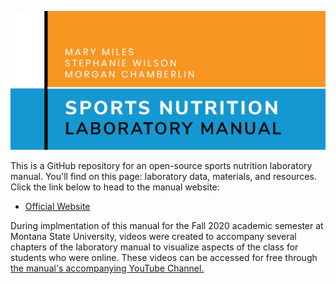 ![ManualCover](https://github.com/SWi1/NUTR-Manual/blob/master/NUTR_LAB_MANUAL.PNG)

This is a GitHub repository for an open-source sports nutrition laboratory manual. You'll find on this page: laboratory data, materials, and resources. Click the link below to head to the manual website:
 - [Official Website](https://swi1.github.io/NUTR-Manual/)

During implmentation of this manual for the Fall 2020 academic semester at Montana State University, videos were created to accompany several chapters of the laboratory manual to visualize aspects of the class for students who were online. These videos can be accessed for free through [the manual's accompanying YouTube Channel.](https://www.youtube.com/channel/UC6xwHsk9P1mrTnw2S_UO1Jw/)

